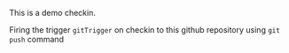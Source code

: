 This is a demo checkin.

Firing the trigger `gitTrigger` on checkin to this github repository using `git push` command